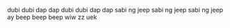 dubi dubi dap dap
dubi dubi dap dap
sabi ng jeep 
sabi ng jeep 
sabi ng jeep 
ay beep beep beep
wiw
zz
uek

